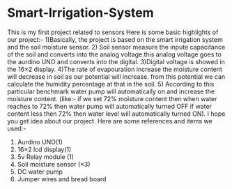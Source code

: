 # Smart-Irrigation-System
This is my first project related to sensors
           Here is some basic highlights of our project:-
1)Basically, the project is based on the smart irrigation system and the soil moisture sensor.
2) Soil sensor measure the inpute capacitance of the soil and converts into the analog voltage.this analog voltage goes to the aurdino UNO and converts into the digital.
3)Digital voltage is showed in the 16×2 display. 
4)The rate of evapouration increase the moisture content will decrease in soil as our potential will increase. from this potential we can calculate the humidity percentage at that in the soil.
5) According to this particular benchmark water pump will automatically on and increase the moisture content. (like:- if we set 72% moisture content then when water reaches to 72% then water pump will automatically turned OFF if water content less then 72% then water level will automatically turned ON).
I hope you get idea about our project.
Here are some references and items we used:-
1) Aurdino UNO(1)
2) 16×2 lcd display(1)
3) 5v Relay module (1)
4) Soil moisture sensor (×3)
5) DC water pump 
6) Jumper wires and bread board
